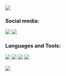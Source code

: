 <img src="https://user-images.githubusercontent.com/98335785/165194366-2367dd63-ccb8-40ce-abb1-57d195858e72.jpg">

### Social media:
[<img src="https://img.shields.io/badge/linkedin-%230077B5.svg?&style=for-the-badge&logo=linkedin&logoColor=white">](https://www.linkedin.com/in/valentin-repetto-6aa6711a0/)
[<img src="https://img.shields.io/badge/instagram-%23E4405F.svg?&style=for-the-badge&logo=instagram&logoColor=white">](https://www.instagram.com/valerepetto14/)


### Languages and Tools:
<div display="flex">
  <img src="https://img.shields.io/badge/html5%20-%23E34F26.svg?&style=for-the-badge&logo=html5&logoColor=white">
  <img src="https://img.shields.io/badge/c%20-%2300599C.svg?&style=for-the-badge&logo=c&logoColor=white">
  <img src="https://img.shields.io/badge/git%20-%23F05033.svg?&style=for-the-badge&logo=git&logoColor=white"/>
  <img src="https://img.shields.io/badge/github%20-%23121011.svg?&style=for-the-badge&logo=github&logoColor=white"/>
  <br>
  <br>
  <div>
    <a href="https://github.com/ankitwarbhe">
    <img align="center" src="https://github-readme-stats.vercel.app/api/top-langs/?username=valerepetto14&theme=dark">
    </a>
  </div>
